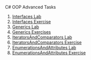 <p>C# OOP Advanced Tasks</p>
<ol>
<li><a href="https://github.com/IliyanPopov/SoftwareUniversity/tree/master/C%23OOP/C%23OOP-Advanced/1InterfacesLab">Interfaces Lab</a></li>
<li><a href="https://github.com/IliyanPopov/SoftwareUniversity/tree/master/C%23OOP/C%23OOP-Advanced/2InterfacesExercises">Interfaces Exercise</a></li>
<li><a href="https://github.com/IliyanPopov/SoftwareUniversity/tree/master/C%23OOP/C%23OOP-Advanced/3GenericsLab">Generics Lab</a></li>
<li><a href="https://github.com/IliyanPopov/SoftwareUniversity/tree/master/C%23OOP/C%23OOP-Advanced/4GenericsExercises">Generics Exercises</a></li>
<li><a href="https://github.com/IliyanPopov/SoftwareUniversity/tree/master/C%23OOP/C%23OOP-Advanced/5IteratorsAndComparatorsLab">IteratorsAndComparators Lab</a></li>
<li><a href="https://github.com/IliyanPopov/SoftwareUniversity/tree/master/C%23OOP/C%23OOP-Advanced/6IteratorsAndComparatorsExercises">IteratorsAndComparators Exercise</a></li>
<li><a href="https://github.com/IliyanPopov/SoftwareUniversity/tree/master/C%23OOP/C%23OOP-Advanced/7EnumerationsAndAttributesLab">EnumerationsAndAttributes Lab</a></li>
<li><a href="https://github.com/IliyanPopov/SoftwareUniversity/tree/master/C%23OOP/C%23OOP-Advanced/8EnumerationsAndAttributesExercises">EnumerationsAndAttributes Exercise</a></li>
</ol>